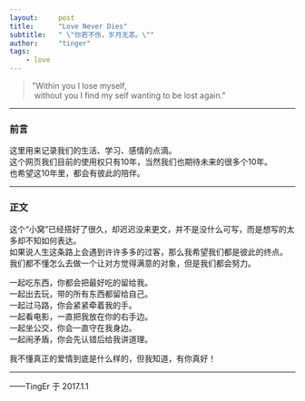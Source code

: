 ```yaml
---
layout:     post
title:      "Love Never Dies"
subtitle:   " \"你若不伤，岁月无恙。\""
author:     "tinger"
tags:
    - love
---
```


> "Within you I lose myself,<br>
> &nbsp;without you I find my self wanting to be lost again."

---

### 前言

这里用来记录我们的生活、学习、感情的点滴。<br>
这个网页我们目前的使用权只有10年，当然我们也期待未来的很多个10年。<br>
也希望这10年里，都会有彼此的陪伴。

<!--more-->

---

### 正文    

这个“小窝”已经搭好了很久，却迟迟没来更文，并不是没什么可写，而是想写的太多却不知如何表达。<br>
如果说人生这条路上会遇到许许多多的过客，那么我希望我们都是彼此的终点。<br>
我们都不懂怎么去做一个让对方觉得满意的对象，但是我们都会努力。    

一起吃东西，你都会把最好吃的留给我。    
一起出去玩，带的所有东西都留给自己。    
一起过马路，你会紧紧牵着我的手。    
一起看电影，一直把我放在你的右手边。    
一起坐公交，你会一直守在我身边。    
一起闹矛盾，你会先认错后给我讲道理。    

我不懂真正的爱情到底是什么样的，但我知道，有你真好！

---

——TingEr 于 2017.1.1